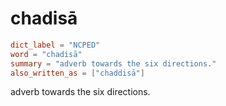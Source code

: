 # chadisā

``` toml
dict_label = "NCPED"
word = "chadisā"
summary = "adverb towards the six directions."
also_written_as = ["chaddisā"]
```

adverb towards the six directions.

